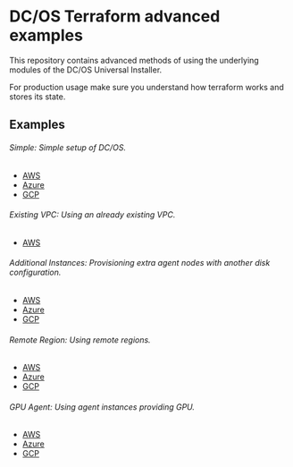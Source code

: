 # DC/OS Terraform advanced examples
This repository contains advanced methods of using the underlying modules of the DC/OS Universal Installer.

For production usage make sure you understand how terraform works and stores its state.

## Examples

###### *Simple*: Simple setup of DC/OS.
- [AWS](aws/simple/)
- [Azure](azure/simple/)
- [GCP](gcp/simple/)

###### *Existing VPC*: Using an already existing VPC.
- [AWS](aws/existing-vpc/)

###### *Additional Instances*: Provisioning extra agent nodes with another disk configuration.
- [AWS](aws/additional-instances/)
- [Azure](azure/additional-instances/)
- [GCP](gcp/additional-instances/)

###### *Remote Region*: Using remote regions.
- [AWS](aws/remote-region/)
- [Azure](azure/remote-region/)
- [GCP](gcp/remote-region/)

###### *GPU Agent*: Using agent instances providing GPU.
- [AWS](aws/gpu-agent/)
- [Azure](azure/gpu-agent/)
- [GCP](gcp/gpu-agent/)
